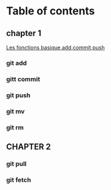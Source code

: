 # Table of contents

## chapter 1 
[Les fonctions basique,add,commit,push](chapters/chapter1.md)
### git add
### gitt commit
### git push
### git mv
### git rm

## CHAPTER 2
### git pull
### git fetch

